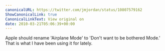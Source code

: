 ```yaml
---
canonicalURL: https://twitter.com/jmjordan/status/10807579162
ShowCanonicalLink: true
CanonicalLinkText: View original on
date: 2010-03-21T05:06:39+00:00
---
```

Apple should rename 'Airplane Mode' to 'Don't want to be bothered Mode.' That is what I have been using it for lately.